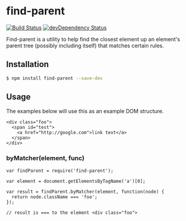 # find-parent
[![Build Status](https://travis-ci.org/TheSavior/find-parent.svg?branch=master)](https://travis-ci.org/TheSavior/find-parent)
[![devDependency Status](https://david-dm.org/TheSavior/find-parent/dev-status.svg)](https://david-dm.org/TheSavior/find-parent#info=devDependencies)

Find-parent is a utility to help find the closest element up an element's parent tree (possibly including itself) that matches certain rules.

## Installation

```sh
$ npm install find-parent --save-dev
```

## Usage

The examples below will use this as an example DOM structure.
```
<div class="foo">
  <span id="test">
    <a href="http://google.com">link text</a>
  </span>
</div>
```

### byMatcher(element, func)

```
var findParent = require('find-parent');

var element = document.getElementsByTagName('a')[0];

var result = findParent.byMatcher(element, function(node) {
  return node.className === 'foo';
});

// result is === to the element <div class="foo">
```

